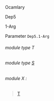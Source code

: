 Ocamlary

Dep5

1-Arg

Parameter `Dep5.1-Arg`

<a id="module-type-T"></a>

###### module type T

<a id="module-type-S"></a>

###### module type [S](Ocamlary.Dep5.argument-1-Arg.module-type-S.md)

<a id="module-X"></a>

###### module X :

> [T](#module-type-T)
